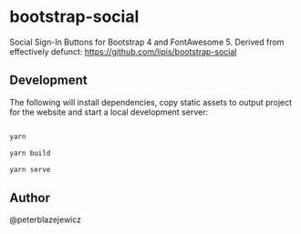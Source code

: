 # bootstrap-social

Social Sign-In Buttons for Bootstrap 4 and FontAwesome 5. Derived from effectively defunct: https://github.com/lipis/bootstrap-social

## Development

The following will install dependencies, copy static assets to output project for the website and start a local development server:

```bash

yarn

yarn build

yarn serve
```

## Author

@peterblazejewicz
